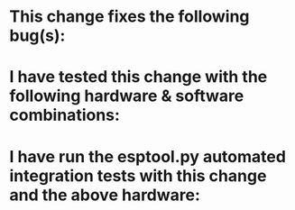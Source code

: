<!-- Fill in a description of the change here, at least 100 characters.
Make sure other people will be able to understand what your pull request is about.
Delete any sections which don't apply, including the section header. -->

# This change fixes the following bug(s):
<!-- If your change fixes any bugs, list them in this section.

Please include the issue URL or the # issue number here. -->

# I have tested this change with the following hardware & software combinations:
<!-- In this section, describe the hardware and software combinations with which you tested the PR change - operating system(s), development board name(s), ESP8266 and/or ESP32 series.

If you did not perform any testing, write "NO TESTING" in this section. -->

# I have run the esptool.py automated integration tests with this change and the above hardware:
<!-- In this section, post the results of running the automatic integration tests of esptool.py with this change and the above hardware.

Details here: https://docs.espressif.com/projects/esptool/en/latest/contributing.html#automated-integration-tests

If you did not perform any testing, write "NO TESTING" in this section. -->
